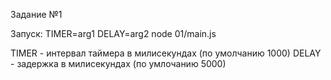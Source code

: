 Задание №1

Запуск: TIMER=arg1 DELAY=arg2 node 01/main.js

TIMER - интервал таймера в милисекундах (по умолчанию 1000)
DELAY - задержка в милисекундах (по умлочанию 5000)
